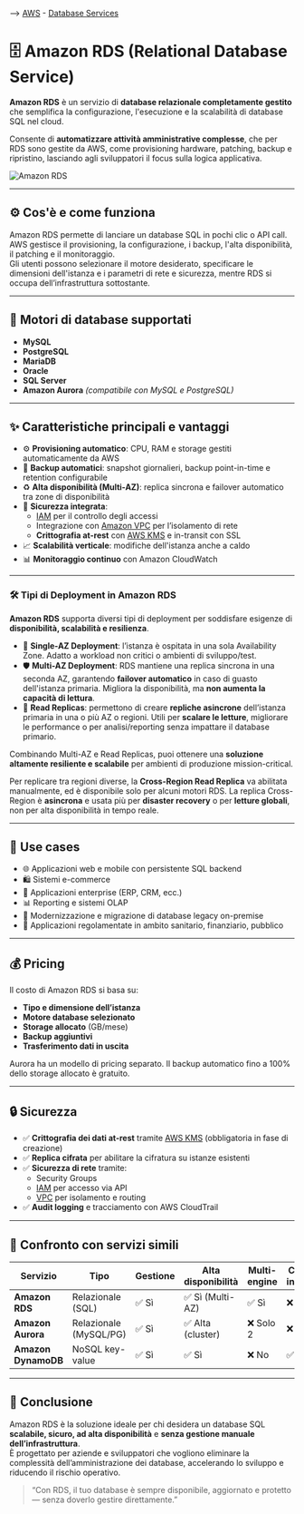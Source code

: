 --> [AWS](AWS.md)  -  [Database Services](AWS-Databases.md)
# 🗄️ Amazon RDS (Relational Database Service)

**Amazon RDS** è un servizio di **database relazionale completamente gestito** che semplifica la configurazione, l'esecuzione e la scalabilità di database SQL nel cloud.  

Consente di **automatizzare attività amministrative complesse**, che per RDS sono gestite da AWS, come provisioning hardware, patching, backup e ripristino, lasciando agli sviluppatori il focus sulla logica applicativa.

![Amazon RDS](RDS.png)

---

## ⚙️ Cos'è e come funziona

Amazon RDS permette di lanciare un database SQL in pochi clic o API call. AWS gestisce il provisioning, la configurazione, i backup, l'alta disponibilità, il patching e il monitoraggio.  
Gli utenti possono selezionare il motore desiderato, specificare le dimensioni dell'istanza e i parametri di rete e sicurezza, mentre RDS si occupa dell’infrastruttura sottostante.

---

## 🧩 Motori di database supportati

- **MySQL**
- **PostgreSQL**
- **MariaDB**
- **Oracle**
- **SQL Server**
- **Amazon Aurora** *(compatibile con MySQL e PostgreSQL)*

---

## ✨ Caratteristiche principali e vantaggi

- ⚙️ **Provisioning automatico**: CPU, RAM e storage gestiti automaticamente da AWS  
- 💾 **Backup automatici**: snapshot giornalieri, backup point-in-time e retention configurabile  
- ♻️ **Alta disponibilità (Multi-AZ)**: replica sincrona e failover automatico tra zone di disponibilità  
- 🔐 **Sicurezza integrata**:
  - [IAM](AWS-IAM.md) per il controllo degli accessi
  - Integrazione con [Amazon VPC](Amazon-VPC.md) per l’isolamento di rete
  - **Crittografia at-rest** con [AWS KMS](AWS-KMS.md) e in-transit con SSL  
- 📈 **Scalabilità verticale**: modifiche dell'istanza anche a caldo  
- 📊 **Monitoraggio continuo** con Amazon CloudWatch

---
### 🛠️ Tipi di Deployment in Amazon RDS

**Amazon RDS** supporta diversi tipi di deployment per soddisfare esigenze di **disponibilità, scalabilità e resilienza**.  
- 🧩 **Single-AZ Deployment**: l’istanza è ospitata in una sola Availability Zone. Adatto a workload non critici o ambienti di sviluppo/test.
- 🛡️ **Multi-AZ Deployment**: RDS mantiene una replica sincrona in una seconda AZ, garantendo **failover automatico** in caso di guasto dell'istanza primaria. Migliora la disponibilità, ma **non aumenta la capacità di lettura**.
- 📖 **Read Replicas**: permettono di creare **repliche asincrone** dell’istanza primaria in una o più AZ o regioni. Utili per **scalare le letture**, migliorare le performance o per analisi/reporting senza impattare il database primario.

Combinando Multi-AZ e Read Replicas, puoi ottenere una **soluzione altamente resiliente e scalabile** per ambienti di produzione mission-critical.

Per replicare tra regioni diverse, la **Cross-Region Read Replica** va abilitata manualmente, ed è disponibile solo per alcuni motori RDS. La replica Cross-Region è **asincrona** e usata più per **disaster recovery** o per **letture globali**, non per alta disponibilità in tempo reale.


___

## 💼 Use cases

- 🌐 Applicazioni web e mobile con persistente SQL backend  
- 🛍️ Sistemi e-commerce  
- 🏢 Applicazioni enterprise (ERP, CRM, ecc.)  
- 📊 Reporting e sistemi OLAP  
- 🔁 Modernizzazione e migrazione di database legacy on-premise  
- 🏥 Applicazioni regolamentate in ambito sanitario, finanziario, pubblico

---

## 💰 Pricing

Il costo di Amazon RDS si basa su:

- **Tipo e dimensione dell’istanza**
- **Motore database selezionato**
- **Storage allocato** (GB/mese)
- **Backup aggiuntivi**
- **Trasferimento dati in uscita**

Aurora ha un modello di pricing separato. Il backup automatico fino a 100% dello storage allocato è gratuito.

---

## 🔒 Sicurezza

- ✅ **Crittografia dei dati at-rest** tramite [AWS KMS](AWS-KMS.md) (obbligatoria in fase di creazione)
- ✅ **Replica cifrata** per abilitare la cifratura su istanze esistenti
- ✅ **Sicurezza di rete** tramite:
  - Security Groups
  - [IAM](AWS-IAM.md) per accesso via API
  - [VPC](Amazon-VPC.md) per isolamento e routing
- ✅ **Audit logging** e tracciamento con AWS CloudTrail

---

## 🔁 Confronto con servizi simili

| Servizio         | Tipo                  | Gestione | Alta disponibilità | Multi-engine | Caching integrato |
|------------------|-----------------------|----------|--------------------|---------------|-------------------|
| **Amazon RDS**   | Relazionale (SQL)     | ✅ Sì     | ✅ Sì (Multi-AZ)     | ✅ Sì         | ❌ No             |
| **Amazon Aurora**| Relazionale (MySQL/PG)| ✅ Sì     | ✅ Alta (cluster)    | ❌ Solo 2     | ❌ No             |
| **Amazon DynamoDB** | NoSQL key-value    | ✅ Sì     | ✅ Sì                | ❌ No         | ✅ DAX            |

---

## 📌 Conclusione

Amazon RDS è la soluzione ideale per chi desidera un database SQL **scalabile, sicuro, ad alta disponibilità** e **senza gestione manuale dell’infrastruttura**.  
È progettato per aziende e sviluppatori che vogliono eliminare la complessità dell’amministrazione dei database, accelerando lo sviluppo e riducendo il rischio operativo.

> “Con RDS, il tuo database è sempre disponibile, aggiornato e protetto — senza doverlo gestire direttamente.”

